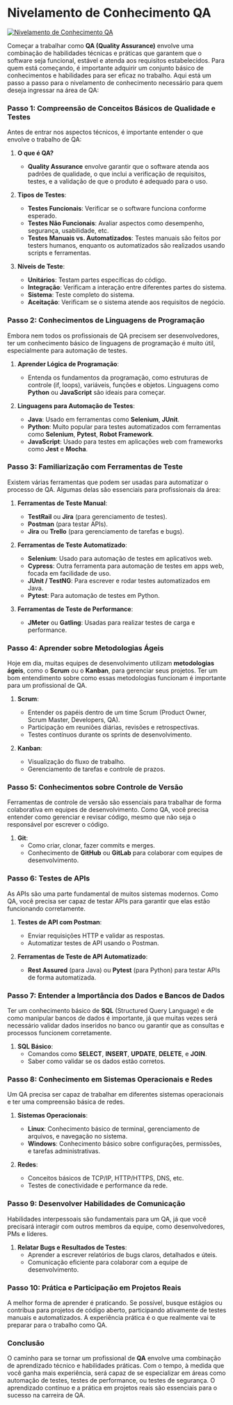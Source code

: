 # Nivelamento de Conhecimento QA

[![Nivelamento de Conhecimento QA](https://readme-typing-svg.demolab.com?font=Fira+Code&pause=1000&width=435&lines=Nivelamento+de+Conhecimento+QA)](https://git.io/typing-svg)

Começar a trabalhar como **QA (Quality Assurance)** envolve uma combinação de habilidades técnicas e práticas que garantem que o software seja funcional, estável e atenda aos requisitos estabelecidos. Para quem está começando, é importante adquirir um conjunto básico de conhecimentos e habilidades para ser eficaz no trabalho. Aqui está um passo a passo para o nivelamento de conhecimento necessário para quem deseja ingressar na área de QA:

### Passo 1: **Compreensão de Conceitos Básicos de Qualidade e Testes**

Antes de entrar nos aspectos técnicos, é importante entender o que envolve o trabalho de QA:

1. **O que é QA?**
   - **Quality Assurance** envolve garantir que o software atenda aos padrões de qualidade, o que inclui a verificação de requisitos, testes, e a validação de que o produto é adequado para o uso.

2. **Tipos de Testes**:
   - **Testes Funcionais**: Verificar se o software funciona conforme esperado.
   - **Testes Não Funcionais**: Avaliar aspectos como desempenho, segurança, usabilidade, etc.
   - **Testes Manuais vs. Automatizados**: Testes manuais são feitos por testers humanos, enquanto os automatizados são realizados usando scripts e ferramentas.

3. **Níveis de Teste**:
   - **Unitários**: Testam partes específicas do código.
   - **Integração**: Verificam a interação entre diferentes partes do sistema.
   - **Sistema**: Teste completo do sistema.
   - **Aceitação**: Verificam se o sistema atende aos requisitos de negócio.

### Passo 2: **Conhecimentos de Linguagens de Programação**

Embora nem todos os profissionais de QA precisem ser desenvolvedores, ter um conhecimento básico de linguagens de programação é muito útil, especialmente para automação de testes.

1. **Aprender Lógica de Programação**:
   - Entenda os fundamentos da programação, como estruturas de controle (if, loops), variáveis, funções e objetos. Linguagens como **Python** ou **JavaScript** são ideais para começar.

2. **Linguagens para Automação de Testes**:
   - **Java**: Usado em ferramentas como **Selenium**, **JUnit**.
   - **Python**: Muito popular para testes automatizados com ferramentas como **Selenium**, **Pytest**, **Robot Framework**.
   - **JavaScript**: Usado para testes em aplicações web com frameworks como **Jest** e **Mocha**.

### Passo 3: **Familiarização com Ferramentas de Teste**

Existem várias ferramentas que podem ser usadas para automatizar o processo de QA. Algumas delas são essenciais para profissionais da área:

1. **Ferramentas de Teste Manual**:
   - **TestRail** ou **Jira** (para gerenciamento de testes).
   - **Postman** (para testar APIs).
   - **Jira** ou **Trello** (para gerenciamento de tarefas e bugs).

2. **Ferramentas de Teste Automatizado**:
   - **Selenium**: Usado para automação de testes em aplicativos web.
   - **Cypress**: Outra ferramenta para automação de testes em apps web, focada em facilidade de uso.
   - **JUnit / TestNG**: Para escrever e rodar testes automatizados em Java.
   - **Pytest**: Para automação de testes em Python.
   
3. **Ferramentas de Teste de Performance**:
   - **JMeter** ou **Gatling**: Usadas para realizar testes de carga e performance.

### Passo 4: **Aprender sobre Metodologias Ágeis**

Hoje em dia, muitas equipes de desenvolvimento utilizam **metodologias ágeis**, como o **Scrum** ou o **Kanban**, para gerenciar seus projetos. Ter um bom entendimento sobre como essas metodologias funcionam é importante para um profissional de QA.

1. **Scrum**:
   - Entender os papéis dentro de um time Scrum (Product Owner, Scrum Master, Developers, QA).
   - Participação em reuniões diárias, revisões e retrospectivas.
   - Testes contínuos durante os sprints de desenvolvimento.

2. **Kanban**:
   - Visualização do fluxo de trabalho.
   - Gerenciamento de tarefas e controle de prazos.

### Passo 5: **Conhecimentos sobre Controle de Versão**

Ferramentas de controle de versão são essenciais para trabalhar de forma colaborativa em equipes de desenvolvimento. Como QA, você precisa entender como gerenciar e revisar código, mesmo que não seja o responsável por escrever o código.

1. **Git**:
   - Como criar, clonar, fazer commits e merges.
   - Conhecimento de **GitHub** ou **GitLab** para colaborar com equipes de desenvolvimento.

### Passo 6: **Testes de APIs**

As APIs são uma parte fundamental de muitos sistemas modernos. Como QA, você precisa ser capaz de testar APIs para garantir que elas estão funcionando corretamente.

1. **Testes de API com Postman**:
   - Enviar requisições HTTP e validar as respostas.
   - Automatizar testes de API usando o Postman.

2. **Ferramentas de Teste de API Automatizado**:
   - **Rest Assured** (para Java) ou **Pytest** (para Python) para testar APIs de forma automatizada.

### Passo 7: **Entender a Importância dos Dados e Bancos de Dados**

Ter um conhecimento básico de **SQL** (Structured Query Language) e de como manipular bancos de dados é importante, já que muitas vezes será necessário validar dados inseridos no banco ou garantir que as consultas e processos funcionem corretamente.

1. **SQL Básico**:
   - Comandos como **SELECT**, **INSERT**, **UPDATE**, **DELETE**, e **JOIN**.
   - Saber como validar se os dados estão corretos.

### Passo 8: **Conhecimento em Sistemas Operacionais e Redes**

Um QA precisa ser capaz de trabalhar em diferentes sistemas operacionais e ter uma compreensão básica de redes.

1. **Sistemas Operacionais**:
   - **Linux**: Conhecimento básico de terminal, gerenciamento de arquivos, e navegação no sistema.
   - **Windows**: Conhecimento básico sobre configurações, permissões, e tarefas administrativas.

2. **Redes**:
   - Conceitos básicos de TCP/IP, HTTP/HTTPS, DNS, etc.
   - Testes de conectividade e performance da rede.

### Passo 9: **Desenvolver Habilidades de Comunicação**

Habilidades interpessoais são fundamentais para um QA, já que você precisará interagir com outros membros da equipe, como desenvolvedores, PMs e líderes.

1. **Relatar Bugs e Resultados de Testes**:
   - Aprender a escrever relatórios de bugs claros, detalhados e úteis.
   - Comunicação eficiente para colaborar com a equipe de desenvolvimento.

### Passo 10: **Prática e Participação em Projetos Reais**

A melhor forma de aprender é praticando. Se possível, busque estágios ou contribua para projetos de código aberto, participando ativamente de testes manuais e automatizados. A experiência prática é o que realmente vai te preparar para o trabalho como QA.

### Conclusão

O caminho para se tornar um profissional de **QA** envolve uma combinação de aprendizado técnico e habilidades práticas. Com o tempo, à medida que você ganha mais experiência, será capaz de se especializar em áreas como automação de testes, testes de performance, ou testes de segurança. O aprendizado contínuo e a prática em projetos reais são essenciais para o sucesso na carreira de QA.
